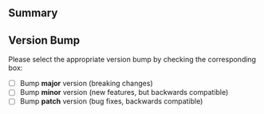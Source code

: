 ## Summary

## Version Bump
Please select the appropriate version bump by checking the corresponding box:

- [ ] Bump **major** version (breaking changes)
- [ ] Bump **minor** version (new features, but backwards compatible)
- [ ] Bump **patch** version (bug fixes, backwards compatible)
